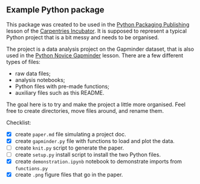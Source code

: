 ## Example Python package

This package was created to be used in the
[Python Packaging Publishing](https://carpentries-incubator.github.io/python-packaging-publishing/)
lesson of the [Carpentries Incubator](https://github.com/carpentries-incubator/). It is supposed to represent a typical
Python project that is a bit messy and needs to be organised.

The project is a data analysis project on the Gapminder dataset, that is also used in the
[Python Novice Gapminder](http://swcarpentry.github.io/python-novice-gapminder/) lesson. There are
a few different types of files:
* raw data files;
* analysis notebooks;
* Python files with pre-made functions;
* auxiliary files such as this README.

The goal here is to try and make the project a little more organised. Feel free to create directories, move files
around, and rename them.

Checklist:
- [x] create `paper.md` file simulating a project doc.
- [x] create `gapminder.py` file with functions to load and plot the data.
- [ ] create `knit.py` script to generate the paper.
- [ ] create `setup.py` install script to install the two Python files.
- [x] create `demonstration.ipynb` notebook to demonstrate imports from `functions.py`
- [x] create `.png` figure files that go in the paper.

